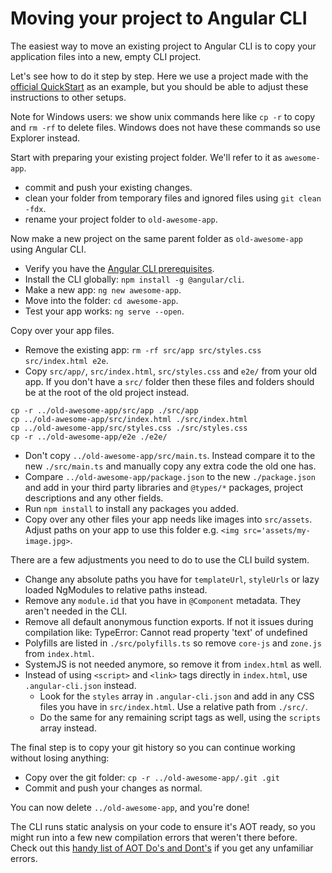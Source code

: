 # Moving your project to Angular CLI

The easiest way to move an existing project to Angular CLI is to copy your
application files into a new, empty CLI project.

Let's see how to do it step by step.
Here we use a project made with the [official QuickStart](https://github.com/angular/quickstart)
as an example, but you should be able to adjust these instructions to other setups.

Note for Windows users: we show unix commands here like `cp -r` to copy and `rm -rf` to delete files.
Windows does not have these commands so use Explorer instead.

Start with preparing your existing project folder. We'll refer to it as `awesome-app`.
- commit and push your existing changes.
- clean your folder from temporary files and ignored files using `git clean -fdx`.
- rename your project folder to `old-awesome-app`.

Now make a new project on the same parent folder as `old-awesome-app` using Angular CLI.
- Verify you have the [Angular CLI prerequisites](https://github.com/angular/angular-cli#prerequisites).
- Install the CLI globally: `npm install -g @angular/cli`.
- Make a new app: `ng new awesome-app`.
- Move into the folder: `cd awesome-app`.
- Test your app works: `ng serve --open`.

Copy over your app files.
- Remove the existing app: `rm -rf src/app src/styles.css src/index.html e2e`.
- Copy `src/app/`, `src/index.html`, `src/styles.css` and `e2e/` from your old app.
If you don't have a `src/` folder then these files and folders should be
at the root of the old project instead.
```
cp -r ../old-awesome-app/src/app ./src/app
cp ../old-awesome-app/src/index.html ./src/index.html
cp ../old-awesome-app/src/styles.css ./src/styles.css
cp -r ../old-awesome-app/e2e ./e2e/
```
- Don't copy `../old-awesome-app/src/main.ts`. Instead compare it to the new `./src/main.ts`
and manually copy any extra code the old one has.
- Compare `../old-awesome-app/package.json` to the new `./package.json` and add in your
third party libraries and `@types/*` packages, project descriptions and any other fields.
- Run `npm install` to install any packages you added.
- Copy over any other files your app needs like images into `src/assets`.
Adjust paths on your app to use this folder e.g. `<img src='assets/my-image.jpg>`.

There are a few adjustments you need to do to use the CLI build system.
- Change any absolute paths you have for `templateUrl`, `styleUrls` or lazy loaded NgModules to
relative paths instead.
- Remove any `module.id` that you have in `@Component` metadata. They aren't needed in the CLI.
- Remove all default anonymous function exports. If not it issues during compilation like:
TypeError: Cannot read property 'text' of undefined
- Polyfills are listed in `./src/polyfills.ts` so remove `core-js` and `zone.js` from `index.html`.
- SystemJS is not needed anymore, so remove it from `index.html` as well.
- Instead of using `<script>` and `<link>` tags directly in `index.html`, use
`.angular-cli.json` instead.
  - Look for the `styles` array in `.angular-cli.json` and add in any CSS files you have in
`src/index.html`. Use a relative path from `./src/`.
  - Do the same for any remaining script tags as well, using the `scripts` array instead.

The final step is to copy your git history so you can continue working without losing anything:
- Copy over the git folder: `cp -r ../old-awesome-app/.git .git`
- Commit and push your changes as normal.

You can now delete `../old-awesome-app`, and you're done!

The CLI runs static analysis on your code to ensure it's AOT ready, so you might run into a few
new compilation errors that weren't there before.
Check out this [handy list of AOT Do's and Dont's](https://github.com/rangle/angular-2-aot-sandbox#aot-dos-and-donts)
if you get any unfamiliar errors.
